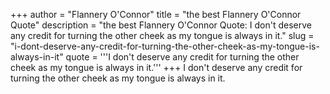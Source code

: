 +++
author = "Flannery O'Connor"
title = "the best Flannery O'Connor Quote"
description = "the best Flannery O'Connor Quote: I don't deserve any credit for turning the other cheek as my tongue is always in it."
slug = "i-dont-deserve-any-credit-for-turning-the-other-cheek-as-my-tongue-is-always-in-it"
quote = '''I don't deserve any credit for turning the other cheek as my tongue is always in it.'''
+++
I don't deserve any credit for turning the other cheek as my tongue is always in it.
